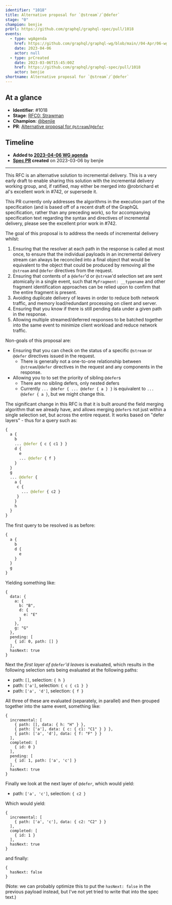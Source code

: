 ```yaml
---
identifier: "1018"
title: Alternative proposal for `@stream`/`@defer`
stage: "0"
champion: benjie
prUrl: https://github.com/graphql/graphql-spec/pull/1018
events:
  - type: wgAgenda
    href: https://github.com/graphql/graphql-wg/blob/main//04-Apr/06-wg-primary.md
    date: 2023-04-06
    actor: null
  - type: prCreated
    date: 2023-03-06T15:45:00Z
    href: https://github.com/graphql/graphql-spec/pull/1018
    actor: benjie
shortname: Alternative proposal for `@stream`/`@defer`
---
```


## At a glance

- **Identifier**: #1018
- **Stage**: [RFC0: Strawman](https://github.com/graphql/graphql-spec/blob/main/CONTRIBUTING.md#stage-0-strawman)
- **Champion**: [@benjie](https://github.com/benjie)
- **PR**: [Alternative proposal for `@stream`/`@defer`](https://github.com/graphql/graphql-spec/pull/1018)

<!-- BEGIN_CUSTOM_TEXT -->



<!-- END_CUSTOM_TEXT -->

## Timeline

- **Added to [2023-04-06 WG agenda](https://github.com/graphql/graphql-wg/blob/main//04-Apr/06-wg-primary.md)**
- **[Spec PR](https://github.com/graphql/graphql-spec/pull/1018) created** on 2023-03-06 by benjie

<!-- VERBATIM -->

---

This RFC is an alternative solution to incremental delivery. This is a very early draft to enable sharing this solution with the incremental delivery working group, and, if ratified, may either be merged into @robrichard et al's excellent work in #742, or supersede it.

This PR currently only addresses the algorithms in the execution part of the specification (and is based off of a recent draft of the GraphQL specification, rather than any preceding work), so for accompanying specification text regarding the syntax and directives of incremental delivery, please see the excellent prior work in #742.

The goal of this proposal is to address the needs of incremental delivery whilst:

1. Ensuring that the resolver at each path in the response is called at most once, to ensure that the individual payloads in an incremental delivery stream can always be reconciled into a final object that would be equivalent to the object that could be produced by removing all the `@stream` and `@defer` directives from the request.
2. Ensuring that contents of a `@defer`'d or `@stream`'d selection set are sent atomically in a single event, such that `MyFragment: __typename` and other fragment identification approaches can be relied upon to confirm that the entire fragment is present.
3. Avoiding duplicate delivery of leaves in order to reduce both network traffic, and memory load/redundant processing on client and server.
4. Ensuring that you know if there is still pending data under a given path in the response.
5. Allowing multiple streamed/deferred responses to be batched together into the same event to minimize client workload and reduce network traffic.

Non-goals of this proposal are:

- Ensuring that you can check on the status of a specific `@stream` or `@defer` directives issued in the request.
  - There is generally not a one-to-one relationship between `@stream`/`@defer` directives in the request and any components in the response.
- Allowing you to to set the priority of sibling `@defer`s
  - There are no sibling defers, only nested defers
  - Currently `... @defer { ... @defer { a } }` is equivalent to `... @defer { a }`, but we might change this.

The significant change in this RFC is that it is built around the field merging algorithm that we already have, and allows merging `@defer`s not just within a single selection set, but across the entire request. It works based on "defer layers" - thus for a query such as:

```graphql
{
  a {
    b
    ... @defer { c { c1 } }
    d {
      e
      ... @defer { f }
    }
  }
  g
  ... @defer {
    a {
     c {
       ... @defer { c2 }
     }
    }
    h
  }
}
```

The first query to be resolved is as before:

```graphql
{
  a {
    b
    d {
      e
    }
  }
  g
}
```

Yielding something like:

```json5
{
  data: {
    a: {
      b: "B",
      d: {
        e: "E"
      }
    },
    g: "G"
  },
  pending: [
    { id: 0, path: [] }
  ],
  hasNext: true
}
```

Next the _first layer of `@defer`'d leaves_ is evaluated, which results in the following selection sets being evaluated at the following paths:

- path: `[]`, selection: `{ h }`
- path: `['a']`, selection: `{ c { c1 } }`
- path: `['a', 'd']`, selection: `{ f }`

All three of these are evaluated (separately, in parallel) and then grouped together into the same event, something like:

```json5
{
  incremental: [
    { path: [], data: { h: "H" } },
    { path: ['a'], data: { c: { c1: "C1" } } },
    { path: ['a', 'd'], data: { f: "F" } }
  ],
  completed: [
    { id: 0 }
  ],
  pending: [
    { id: 1, path: ['a', 'c'] }
  ],
  hasNext: true
}
```

Finally we look at the next layer of `@defer`, which would yield:

- path: `['a', 'c']`, selection: `{ c2 }`

Which would yield:

```json5
{
  incremental: [
    { path: ['a', 'c'], data: { c2: "C2" } }
  ],
  completed: [
    { id: 1 }
  ],
  hasNext: true
}
```

and finally:

```json5
{
  hasNext: false
}
```

(Note: we can probably optimize this to put the `hasNext: false` in the previous payload instead, but I've not yet tried to write that into the spec text.)
